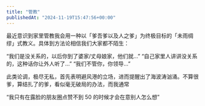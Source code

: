```yaml
---
title: "管教"
publishedAt: "2024-11-19T15:47:56+00:00"
---
```


最近意识到家里管教我会用一种以「爹吾爹以及人之爹」为终极目标的「未雨绸缪」式教义。具体到方法论相信我们大家都不陌生：

“我们是没关系的，以后你到了婆家/丈母娘家，他们就…”
“自己家里人讲讲没关系的，这种话你让外人听了…”
“我们不管你，你领导…”

此类论调，极尽无私，首先表明避风港的立场，进而提醒出了海波涛汹涌。不算很爹，算结扎了的爹，看似毫无破局的办法，而我通常

“我只有在露脸的朋友圈点赞不到 50 的时候才会在意别人怎么想”
